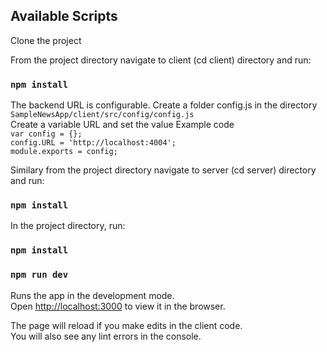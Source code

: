 ## Available Scripts

Clone the project

From the project directory navigate to client (cd client) directory and run:
### `npm install`

The backend URL is configurable. 
Create a folder config.js in the directory `SampleNewsApp/client/src/config/config.js`  
Create a variable URL and set the value
Example code  
    `var config = {};`  
    `config.URL = 'http://localhost:4004';`  
    `module.exports = config;`   

Similary from the project directory navigate to server (cd server) directory and run:
### `npm install`

In the project directory, run:
### `npm install`
### `npm run dev`

Runs the app in the development mode.\
Open [http://localhost:3000](http://localhost:3000) to view it in the browser.

The page will reload if you make edits in the client code.\
You will also see any lint errors in the console.
